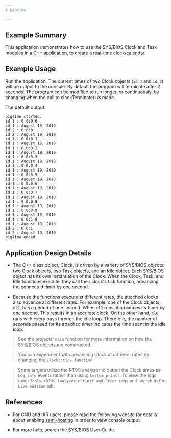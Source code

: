```yaml
---
# bigtime

---
```


## Example Summary

This application demonstrates how to use the SYS/BIOS Clock and Task modules in
a C++ application, to create a real-time clock/calendar.

## Example Usage

Run the application. The current times of two Clock objects (`id 1` and
`id 2`) will be output to the console.  By default the program will
terminate after 2 seconds.  The program can be modified to run longer, or
continuously, by changing when the call to clockTerminate() is made.

The default output:

```
bigTime started.
id 1 : 0:0:0.0
id 1 : August 19, 2010
id 2 : 0:0:0
id 2 : August 19, 2010
id 1 : 0:0:0.1
id 1 : August 19, 2010
id 1 : 0:0:0.2
id 1 : August 19, 2010
id 1 : 0:0:0.3
id 1 : August 19, 2010
id 1 : 0:0:0.4
id 1 : August 19, 2010
id 1 : 0:0:0.5
id 1 : August 19, 2010
id 1 : 0:0:0.6
id 1 : August 19, 2010
id 1 : 0:0:0.7
id 1 : August 19, 2010
id 1 : 0:0:0.8
id 1 : August 19, 2010
id 1 : 0:0:0.9
id 1 : August 19, 2010
id 1 : 0:0:1.0
id 1 : August 19, 2010
id 2 : 0:0:1
id 2 : August 19, 2010
bigTime ended.
```

## Application Design Details

* The C++ class object, Clock, is driven by a variety of SYS/BIOS objects: two
Clock objects, two Task objects, and an Idle object. Each SYS/BIOS object has
its own instantiation of the Clock.  When the Clock, Task, and Idle functions
execute, they call their clock's tick function, advancing the connected timer
by one second.

* Because the functions execute at different rates, the attached clocks also
advance at different rates.  For example, one of the Clock objects, `cl2`,
has a period of one second.  When `cl2` runs, it advances its timer by
one second. This results in an accurate clock.  On the other hand,
`cl0` runs with every pass through the idle loop.  Therefore, the number of
seconds passed for its attached timer indicates the time spent in the idle loop.

> See the projects' `main` function for more information on how the SYS/BIOS
objects are constructed.

> You can experiment with advancing Clock at different rates
by changing the `Clock::tick function`

> Some targets utilize the RTOS analyzer to output the Clock times as
`Log_info` events rather than using `System_printf`. To view the logs, open
`Tools->RTOS Analyzer->Printf and Error Logs` and switch to the `Live
Session` tab.

## References
* For GNU and IAR users, please read the following website for details about
enabling [semi-hosting](http://processors.wiki.ti.com/index.php/TI-RTOS_Examples_SemiHosting)
in order to view console output.

* For more help, search the SYS/BIOS User Guide.
